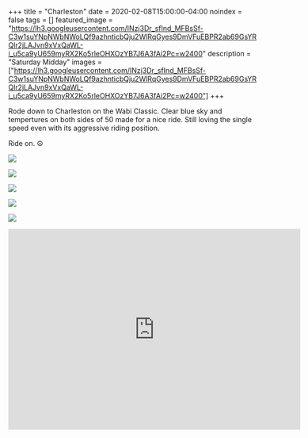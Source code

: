 +++
title =  "Charleston"
date = 2020-02-08T15:00:00-04:00
noindex = false
tags = []
featured_image = "https://lh3.googleusercontent.com/INzj3Dr_sfInd_MFBsSf-C3w1suYNpNWbNWoLQf9azhnticbQju2WlRqGyes9DmVFuEBPR2ab69GsYRQlr2jLAJvn9xVxQaWL-i_u5ca9yU659myRX2Ko5rleOHXOzYB7J6A3fAi2Pc=w2400"
description = "Saturday Midday"
images = ["https://lh3.googleusercontent.com/INzj3Dr_sfInd_MFBsSf-C3w1suYNpNWbNWoLQf9azhnticbQju2WlRqGyes9DmVFuEBPR2ab69GsYRQlr2jLAJvn9xVxQaWL-i_u5ca9yU659myRX2Ko5rleOHXOzYB7J6A3fAi2Pc=w2400"]
+++

Rode down to Charleston on the Wabi Classic. Clear blue sky and tempertures on both sides of 50 made for a nice ride. Still loving the single speed even with its aggressive riding position.

Ride on. ☮

<a href='https://lh3.googleusercontent.com/FWugznmC8UBb2UjqowBxqiOLl-PJII_yUEbtXe4gZSdeD9yRvf-KpqMmo5p1jy78vdkz7W6-jVQYX6hKsV3hmWrfBZYHvRcTL0WDMFJg-vToKRi0jzFlvdJwfZE33xYvi8GKlCstDYA=w2400'><img src='https://lh3.googleusercontent.com/FWugznmC8UBb2UjqowBxqiOLl-PJII_yUEbtXe4gZSdeD9yRvf-KpqMmo5p1jy78vdkz7W6-jVQYX6hKsV3hmWrfBZYHvRcTL0WDMFJg-vToKRi0jzFlvdJwfZE33xYvi8GKlCstDYA=w2400'></a>

<a href='https://lh3.googleusercontent.com/lso5eHnyMClhiiEEp_zgW5gGKp5I9Q3qEhJlMCz7zOB1G8T6wLhJTuQPYtc9Yjcz0lT5MlZUltrPh5c75GZ1ql6FrbnYPfVwR2BazIAxqybSLwI0qYe1kONTanTjhx-LMcU1kXqxYWQ=w2400'><img src='https://lh3.googleusercontent.com/lso5eHnyMClhiiEEp_zgW5gGKp5I9Q3qEhJlMCz7zOB1G8T6wLhJTuQPYtc9Yjcz0lT5MlZUltrPh5c75GZ1ql6FrbnYPfVwR2BazIAxqybSLwI0qYe1kONTanTjhx-LMcU1kXqxYWQ=w2400'></a>

<a href='https://lh3.googleusercontent.com/4ei9TOIF3KfA2CrN1YIX4fZaj48h7QEpJM8axpnKyQfXzs9XKKMQiAKuy1jDdI67BJ4sYSdAj8-KJBhxmLfiSOnmLcnoXaak9KvsKVbsvIEpd0aNBTIwFvK7hgiLpK0QyP0xu-fa7sA=w2400'><img src='https://lh3.googleusercontent.com/4ei9TOIF3KfA2CrN1YIX4fZaj48h7QEpJM8axpnKyQfXzs9XKKMQiAKuy1jDdI67BJ4sYSdAj8-KJBhxmLfiSOnmLcnoXaak9KvsKVbsvIEpd0aNBTIwFvK7hgiLpK0QyP0xu-fa7sA=w2400'></a>

<a href='https://lh3.googleusercontent.com/Iskg-6wYXpYCprUBf5PaFMlgx0YGGjvbHdPF5wHiQWFLSAaWKsi5QO5XATXjfCexqsw5chi_mpQfwVeNoe8C_z_0ZbOvDDVOXciMSvL51U44mlDQpS8J_I_JubrGTn4mtYILXM25NAc=w2400'><img src='https://lh3.googleusercontent.com/Iskg-6wYXpYCprUBf5PaFMlgx0YGGjvbHdPF5wHiQWFLSAaWKsi5QO5XATXjfCexqsw5chi_mpQfwVeNoe8C_z_0ZbOvDDVOXciMSvL51U44mlDQpS8J_I_JubrGTn4mtYILXM25NAc=w2400'></a>

<a href='https://lh3.googleusercontent.com/CTzFg-BhWgU6n0O-KY-jnXf6JFBcfP_ANvVGLb_ympKsFRfSVX_PWtQj-9Q5GlSmhtyIKkwPBaV1KwJUYV-LOnqBJpIvJFK9XRmcqLfLnwfjkZHUF3VviwATtKq9mnWsgdJudML9QPU=w2400'><img src='https://lh3.googleusercontent.com/CTzFg-BhWgU6n0O-KY-jnXf6JFBcfP_ANvVGLb_ympKsFRfSVX_PWtQj-9Q5GlSmhtyIKkwPBaV1KwJUYV-LOnqBJpIvJFK9XRmcqLfLnwfjkZHUF3VviwATtKq9mnWsgdJudML9QPU=w2400'></a>

<iframe height='405' width='590' frameborder='0' allowtransparency='true' scrolling='no' src='https://www.strava.com/activities/3083520729/embed/687498651362b44f34bc1062569202e39ca11d1d'></iframe>
